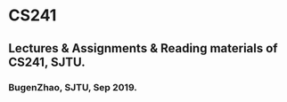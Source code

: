 # CS241
## Lectures & Assignments & Reading materials of CS241, SJTU.
### BugenZhao, SJTU, Sep 2019.